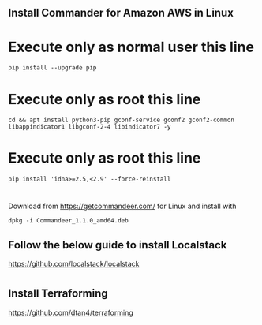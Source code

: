 ## Install Commander for Amazon AWS in Linux

# Execute only as normal user this line
```ShellSession
pip install --upgrade pip
```
# Execute only as root this line
```ShellSession
cd && apt install python3-pip gconf-service gconf2 gconf2-common libappindicator1 libgconf-2-4 libindicator7 -y
```
# Execute only as root this line
```ShellSession
pip install 'idna>=2.5,<2.9' --force-reinstall
```
#
Download from https://getcommandeer.com/ for Linux and install with

```ShellSession
dpkg -i Commandeer_1.1.0_amd64.deb
```
## Follow the below guide to install Localstack
https://github.com/localstack/localstack

#
## Install Terraforming
https://github.com/dtan4/terraforming
